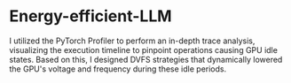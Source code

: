 # Energy-efficient-LLM
I utilized the PyTorch Profiler to perform an in-depth trace analysis, visualizing the execution timeline to pinpoint operations causing GPU idle states. Based on this, I designed DVFS strategies that dynamically lowered the GPU's voltage and frequency during these idle periods.
